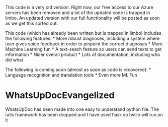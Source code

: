 
This code is a very old version.  Right now, our free access to our Azure servers has been removed and a lot of the updated code is trapped in limbo.  An updated version with our full functionality will be posted as soon as we get this sorted out.

This code (which has already been written but is trapped in limbo) includes the following features:
     * More robust diagnoses, including a system where user gives voice feedback in order to pinpoint the correct diagnoses
     * More Machine Learning fun
     * A text-seach feature so users can send texts to get information
     * Nicer overall product
     * Lots of documentation, including who did what

The following is coming soon (almost as soon as code is recovered):
     * Language recognition and translation tools
     * Even more ML Fun
# WhatsUpDocEvangelized
WhatsUpDoc has been made into one easy to understand python file.  The rails framework has been dropped and I have used flask so twilio will run on it
